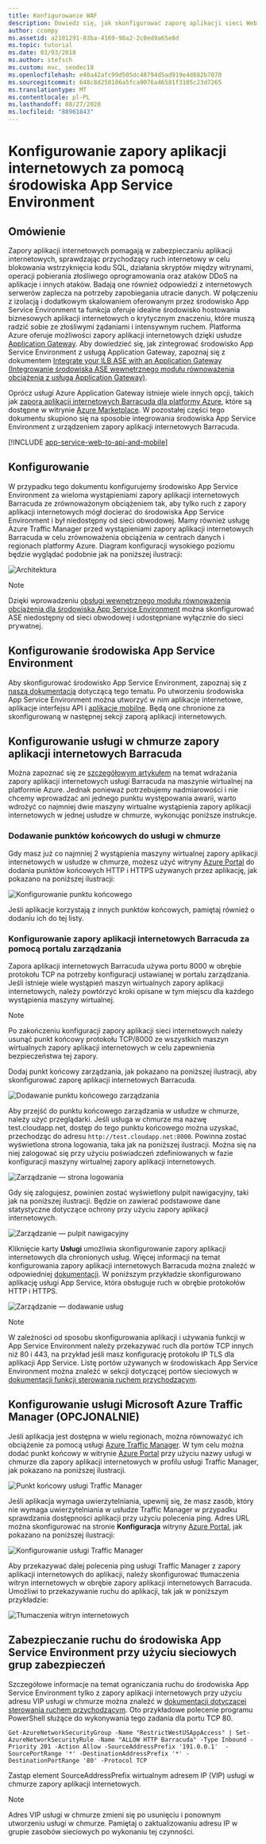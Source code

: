 ```yaml
---
title: Konfigurowanie WAF
description: Dowiedz się, jak skonfigurować zaporę aplikacji sieci Web (WAF) przed App Service Environment przy użyciu usługi Azure Application Gateway lub WAF innej firmy.
author: ccompy
ms.assetid: a2101291-83ba-4169-98a2-2c0ed9a65e8d
ms.topic: tutorial
ms.date: 03/03/2018
ms.author: stefsch
ms.custom: mvc, seodec18
ms.openlocfilehash: e40a42afc99d505dc48794d5ad919e4d682b7070
ms.sourcegitcommit: 648c8d250106a5fca9076a46581f3105c23d7265
ms.translationtype: MT
ms.contentlocale: pl-PL
ms.lasthandoff: 08/27/2020
ms.locfileid: "88961843"
---
```

# <a name="configuring-a-web-application-firewall-waf-for-app-service-environment"></a>Konfigurowanie zapory aplikacji internetowych za pomocą środowiska App Service Environment
## <a name="overview"></a>Omówienie

Zapory aplikacji internetowych pomagają w zabezpieczaniu aplikacji internetowych, sprawdzając przychodzący ruch internetowy w celu blokowania wstrzyknięcia kodu SQL, działania skryptów między witrynami, operacji pobierania złośliwego oprogramowania oraz ataków DDoS na aplikacje i innych ataków. Badają one również odpowiedzi z internetowych serwerów zaplecza na potrzeby zapobiegania utracie danych. W połączeniu z izolacją i dodatkowym skalowaniem oferowanym przez środowisko App Service Environment ta funkcja oferuje idealne środowisko hostowania biznesowych aplikacji internetowych o krytycznym znaczeniu, które muszą radzić sobie ze złośliwymi żądaniami i intensywnym ruchem. Platforma Azure oferuje możliwości zapory aplikacji internetowych dzięki usłudze [Application Gateway](../../application-gateway/overview.md).  Aby dowiedzieć się, jak zintegrować środowisko App Service Environment z usługą Application Gateway, zapoznaj się z dokumentem [Integrate your ILB ASE with an Application Gateway (Integrowanie środowiska ASE wewnętrznego modułu równoważenia obciążenia z usługą Application Gateway)](./integrate-with-application-gateway.md).

Oprócz usługi Azure Application Gateway istnieje wiele innych opcji, takich jak [zapora aplikacji internetowych Barracuda dla platformy Azure](https://www.barracuda.com/programs/azure), które są dostępne w witrynie [Azure Marketplace](https://azuremarketplace.microsoft.com/marketplace/apps/barracudanetworks.waf?tab=PlansAndPrice). W pozostałej części tego dokumentu skupiono się na sposobie integrowania środowiska App Service Environment z urządzeniem zapory aplikacji internetowych Barracuda.

[!INCLUDE [app-service-web-to-api-and-mobile](../../../includes/app-service-web-to-api-and-mobile.md)] 

## <a name="setup"></a>Konfigurowanie
W przypadku tego dokumentu konfigurujemy środowisko App Service Environment za wieloma wystąpieniami zapory aplikacji internetowych Barracuda ze zrównoważonym obciążeniem tak, aby tylko ruch z zapory aplikacji internetowych mógł docierać do środowiska App Service Environment i był niedostępny od sieci obwodowej. Mamy również usługę Azure Traffic Manager przed wystąpieniami zapory aplikacji internetowych Barracuda w celu zrównoważenia obciążenia w centrach danych i regionach platformy Azure. Diagram konfiguracji wysokiego poziomu będzie wyglądać podobnie jak na poniższej ilustracji:

![Architektura][Architecture] 

> [!NOTE]
> Dzięki wprowadzeniu [obsługi wewnętrznego modułu równoważenia obciążenia dla środowiska App Service Environment](app-service-environment-with-internal-load-balancer.md) można skonfigurować ASE niedostępny od sieci obwodowej i udostępniane wyłącznie do sieci prywatnej. 
> 
> 

## <a name="configuring-your-app-service-environment"></a>Konfigurowanie środowiska App Service Environment
Aby skonfigurować środowisko App Service Environment, zapoznaj się z [naszą dokumentacją](app-service-web-how-to-create-an-app-service-environment.md) dotyczącą tego tematu. Po utworzeniu środowiska App Service Environment można utworzyć w nim aplikacje internetowe, aplikacje interfejsu API i [aplikacje mobilne](/previous-versions/azure/app-service-mobile/app-service-mobile-value-prop). Będą one chronione za skonfigurowaną w następnej sekcji zaporą aplikacji internetowych.

## <a name="configuring-your-barracuda-waf-cloud-service"></a>Konfigurowanie usługi w chmurze zapory aplikacji internetowych Barracuda
Można zapoznać się ze [szczegółowym artykułem](https://campus.barracuda.com/product/webapplicationfirewall/article/WAF/DeployWAFInAzure) na temat wdrażania zapory aplikacji internetowych usługi Barracuda na maszynie wirtualnej na platformie Azure. Jednak ponieważ potrzebujemy nadmiarowości i nie chcemy wprowadzać ani jednego punktu występowania awarii, warto wdrożyć co najmniej dwie maszyny wirtualne wystąpienia zapory aplikacji internetowych w jednej usłudze w chmurze, wykonując poniższe instrukcje.

### <a name="adding-endpoints-to-cloud-service"></a>Dodawanie punktów końcowych do usługi w chmurze
Gdy masz już co najmniej 2 wystąpienia maszyny wirtualnej zapory aplikacji internetowych w usłudze w chmurze, możesz użyć witryny [Azure Portal](https://portal.azure.com/) do dodania punktów końcowych HTTP i HTTPS używanych przez aplikację, jak pokazano na poniższej ilustracji:

![Konfigurowanie punktu końcowego][ConfigureEndpoint]

Jeśli aplikacje korzystają z innych punktów końcowych, pamiętaj również o dodaniu ich do tej listy. 

### <a name="configuring-barracuda-waf-through-its-management-portal"></a>Konfigurowanie zapory aplikacji internetowych Barracuda za pomocą portalu zarządzania
Zapora aplikacji internetowych Barracuda używa portu 8000 w obrębie protokołu TCP na potrzeby konfiguracji ustawianej w portalu zarządzania. Jeśli istnieje wiele wystąpień maszyn wirtualnych zapory aplikacji internetowych, należy powtórzyć kroki opisane w tym miejscu dla każdego wystąpienia maszyny wirtualnej. 

> [!NOTE]
> Po zakończeniu konfiguracji zapory aplikacji sieci internetowych należy usunąć punkt końcowy protokołu TCP/8000 ze wszystkich maszyn wirtualnych zapory aplikacji internetowych w celu zapewnienia bezpieczeństwa tej zapory.
> 
> 

Dodaj punkt końcowy zarządzania, jak pokazano na poniższej ilustracji, aby skonfigurować zaporę aplikacji internetowych Barracuda.

![Dodawanie punktu końcowego zarządzania][AddManagementEndpoint]

Aby przejść do punktu końcowego zarządzania w usłudze w chmurze, należy użyć przeglądarki. Jeśli usługa w chmurze ma nazwę test.cloudapp.net, dostęp do tego punktu końcowego można uzyskać, przechodząc do adresu `http://test.cloudapp.net:8000`. Powinna zostać wyświetlona strona logowania, taka jak na poniższej ilustracji. Można się na niej zalogować się przy użyciu poświadczeń zdefiniowanych w fazie konfiguracji maszyny wirtualnej zapory aplikacji internetowych.

![Zarządzanie — strona logowania][ManagementLoginPage]

Gdy się zalogujesz, powinien zostać wyświetlony pulpit nawigacyjny, taki jak na poniższej ilustracji. Będzie on zawierać podstawowe dane statystyczne dotyczące ochrony przy użyciu zapory aplikacji internetowych.

![Zarządzanie — pulpit nawigacyjny][ManagementDashboard]

Kliknięcie karty **Usługi** umożliwia skonfigurowanie zapory aplikacji internetowych dla chronionych usług. Więcej informacji na temat konfigurowania zapory aplikacji internetowych Barracuda można znaleźć w odpowiedniej [dokumentacji](https://techlib.barracuda.com/waf/getstarted1). W poniższym przykładzie skonfigurowano aplikację usługi App Service, która obsługuje ruch w obrębie protokołów HTTP i HTTPS.

![Zarządzanie — dodawanie usług][ManagementAddServices]

> [!NOTE]
> W zależności od sposobu skonfigurowania aplikacji i używania funkcji w App Service Environment należy przekazywać ruch dla portów TCP innych niż 80 i 443, na przykład jeśli masz konfigurację protokołu IP TLS dla aplikacji App Service. Listę portów używanych w środowiskach App Service Environment można znaleźć w sekcji dotyczącej portów sieciowych w [dokumentacji funkcji sterowania ruchem przychodzącym](app-service-app-service-environment-control-inbound-traffic.md).
> 
> 

## <a name="configuring-microsoft-azure-traffic-manager-optional"></a>Konfigurowanie usługi Microsoft Azure Traffic Manager (OPCJONALNIE)
Jeśli aplikacja jest dostępna w wielu regionach, można równoważyć ich obciążenie za pomocą usługi [Azure Traffic Manager](../../traffic-manager/traffic-manager-overview.md). W tym celu można dodać punkt końcowy w witrynie [Azure Portal](https://portal.azure.com) przy użyciu nazwy usługi w chmurze dla zapory aplikacji internetowych w profilu usługi Traffic Manager, jak pokazano na poniższej ilustracji. 

![Punkt końcowy usługi Traffic Manager][TrafficManagerEndpoint]

Jeśli aplikacja wymaga uwierzytelniania, upewnij się, że masz zasób, który nie wymaga uwierzytelniania w usłudze Traffic Manager w przypadku sprawdzania dostępności aplikacji przy użyciu polecenia ping. Adres URL można skonfigurować na stronie **Konfiguracja** witryny [Azure Portal](https://portal.azure.com), jak pokazano na poniższej ilustracji:

![Konfigurowanie usługi Traffic Manager][ConfigureTrafficManager]

Aby przekazywać dalej polecenia ping usługi Traffic Manager z zapory aplikacji internetowych do aplikacji, należy skonfigurować tłumaczenia witryn internetowych w obrębie zapory aplikacji internetowych Barracuda. Umożliwi to przekazywanie ruchu do aplikacji, tak jak w poniższym przykładzie:

![Tłumaczenia witryn internetowych][WebsiteTranslations]

## <a name="securing-traffic-to-app-service-environment-using-network-security-groups-nsg"></a>Zabezpieczanie ruchu do środowiska App Service Environment przy użyciu sieciowych grup zabezpieczeń
Szczegółowe informacje na temat ograniczania ruchu do środowiska App Service Environment tylko z zapory aplikacji internetowych przy użyciu adresu VIP usługi w chmurze można znaleźć w [dokumentacji dotyczącej sterowania ruchem przychodzącym](app-service-app-service-environment-control-inbound-traffic.md). Oto przykładowe polecenie programu PowerShell służące do wykonywania tego zadania dla portu TCP 80.

```azurepowershell-interactive
Get-AzureNetworkSecurityGroup -Name "RestrictWestUSAppAccess" | Set-AzureNetworkSecurityRule -Name "ALLOW HTTP Barracuda" -Type Inbound -Priority 201 -Action Allow -SourceAddressPrefix '191.0.0.1'  -SourcePortRange '*' -DestinationAddressPrefix '*' -DestinationPortRange '80' -Protocol TCP
```

Zastąp element SourceAddressPrefix wirtualnym adresem IP (VIP) usługi w chmurze zapory aplikacji internetowych.

> [!NOTE]
> Adres VIP usługi w chmurze zmieni się po usunięciu i ponownym utworzeniu usługi w chmurze. Pamiętaj o zaktualizowaniu adresu IP w grupie zasobów sieciowych po wykonaniu tej czynności. 
> 
> 

<!-- IMAGES -->
[Architecture]: ./media/app-service-app-service-environment-web-application-firewall/Architecture.png
[ConfigureEndpoint]: ./media/app-service-app-service-environment-web-application-firewall/ConfigureEndpoint.png
[AddManagementEndpoint]: ./media/app-service-app-service-environment-web-application-firewall/AddManagementEndpoint.png
[ManagementAddServices]: ./media/app-service-app-service-environment-web-application-firewall/ManagementAddServices.png
[ManagementDashboard]: ./media/app-service-app-service-environment-web-application-firewall/ManagementDashboard.png
[ManagementLoginPage]: ./media/app-service-app-service-environment-web-application-firewall/ManagementLoginPage.png
[TrafficManagerEndpoint]: ./media/app-service-app-service-environment-web-application-firewall/TrafficManagerEndpoint.png
[ConfigureTrafficManager]: ./media/app-service-app-service-environment-web-application-firewall/ConfigureTrafficManager.png
[WebsiteTranslations]: ./media/app-service-app-service-environment-web-application-firewall/WebsiteTranslations.png